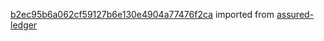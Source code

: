 [b2ec95b6a062cf59127b6e130e4904a77476f2ca](https://github.com/insolar/assured-ledger/commit/b2ec95b6a062cf59127b6e130e4904a77476f2ca) imported from [assured-ledger](https://github.com/insolar/assured-ledger)

